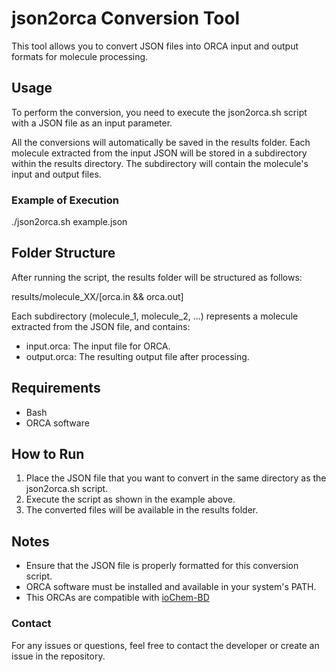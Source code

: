 # json2orca Conversion Tool

This tool allows you to convert JSON files into ORCA input and output formats for molecule processing.

## Usage

To perform the conversion, you need to execute the json2orca.sh script with a JSON file as an input parameter.

All the conversions will automatically be saved in the results folder. Each molecule extracted from the input JSON will be stored in a subdirectory within the results directory. The subdirectory will contain the molecule's input and output files.

### Example of Execution

./json2orca.sh example.json

## Folder Structure

After running the script, the results folder will be structured as follows:

results/molecule_XX/[orca.in && orca.out]

Each subdirectory (molecule_1, molecule_2, ...) represents a molecule extracted from the JSON file, and contains:
- input.orca: The input file for ORCA.
- output.orca: The resulting output file after processing.

## Requirements

- Bash
- ORCA software

## How to Run

1. Place the JSON file that you want to convert in the same directory as the json2orca.sh script.
2. Execute the script as shown in the example above.
3. The converted files will be available in the results folder.

## Notes

- Ensure that the JSON file is properly formatted for this conversion script.
- ORCA software must be installed and available in your system's PATH.
- This ORCAs are compatible with [ioChem-BD](https://www.iochem-bd.com/)


### Contact

For any issues or questions, feel free to contact the developer or create an issue in the repository.

